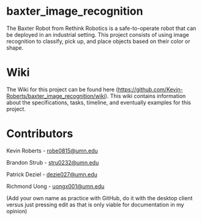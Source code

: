 baxter_image_recognition
========================

The Baxter Robot from Rethink Robotics is a safe-to-operate robot that can be deployed in an industrial setting. This project consists of using image recognition to classify, pick up, and place objects based on their color or shape.

Wiki
====
The Wiki for this project can be found here (https://github.com/Kevin-Roberts/baxter_image_recognition/wiki). This wiki contains information about the specifications, tasks, timeline, and eventually examples for this project.

Contributors 
============
Kevin Roberts - robe0815@umn.edu

Brandon Strub - stru0232@umn.edu

Patrick Deziel - dezie027@umn.edu

Richmond Uong - uongx001@umn.edu

(Add your own name as practice with GitHub, do it with the desktop client versus just pressing edit as that is only viable for documentation in my opinion)

